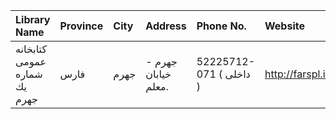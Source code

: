 | Library Name                 | Province   | City   | Address                                                                | Phone No.               | Website          |
|:-----------------------------|:-----------|:-------|:-----------------------------------------------------------------------|:------------------------|:-----------------|
| كتابخانه عمومی شماره يك جهرم | فارس       | جهرم   | جهرم - خیابان معلم.                                                    | 52225712-071 ( داخلی  ) | http://farspl.ir |